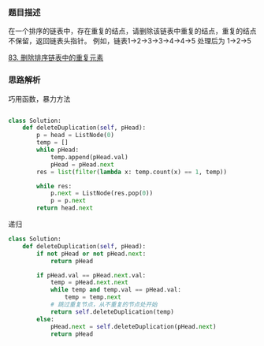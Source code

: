 ### 题目描述

在一个排序的链表中，存在重复的结点，请删除该链表中重复的结点，重复的结点不保留，返回链表头指针。 例如，链表1->2->3->3->4->4->5 处理后为 1->2->5

[83. 删除排序链表中的重复元素](https://leetcode.cn/problems/remove-duplicates-from-sorted-list/)

### 思路解析

巧用函数，暴力方法

```python

class Solution:
    def deleteDuplication(self, pHead):
        p = head = ListNode(0)
        temp = []
        while pHead:
            temp.append(pHead.val)
            pHead = pHead.next
        res = list(filter(lambda x: temp.count(x) == 1, temp))

        while res:
            p.next = ListNode(res.pop(0))
            p = p.next
        return head.next

```

递归
```python
class Solution:
    def deleteDuplication(self, pHead):
        if not pHead or not pHead.next:
            return pHead

        if pHead.val == pHead.next.val:
            temp = pHead.next.next
            while temp and temp.val == pHead.val:
                temp = temp.next
            # 跳过重复节点，从不重复的节点处开始
            return self.deleteDuplication(temp)
        else:
            pHead.next = self.deleteDuplication(pHead.next)
            return pHead
```
